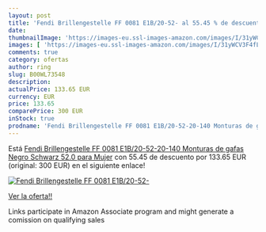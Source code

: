 ```yaml
---
layout: post
title: 'Fendi Brillengestelle FF 0081 E1B/20-52- al 55.45 % de descuento'
date: 
thumbnailImage: 'https://images-eu.ssl-images-amazon.com/images/I/31yWCV3F4fL._SL200_.jpg'
images: [ 'https://images-eu.ssl-images-amazon.com/images/I/31yWCV3F4fL._SL200_.jpg' ]
comments: true
category: ofertas
author: ring
slug: B00WL73548
description:
actualPrice: 133.65 EUR
currency: EUR
price: 133.65
comparePrice: 300 EUR
inStock: true
prodname: 'Fendi Brillengestelle FF 0081 E1B/20-52-20-140 Monturas de gafas  Negro  Schwarz   52.0 para Mujer'
---
```


Está [Fendi Brillengestelle FF 0081 E1B/20-52-20-140 Monturas de gafas  Negro  Schwarz   52.0 para Mujer](https://www.amazon.es/dp/B00WL73548/?tag=tolees-21) con 55.45 de descuento por 133.65 EUR (original: 300 EUR) en el siguiente enlace!

[![Fendi Brillengestelle FF 0081 E1B/20-52-](https://images-eu.ssl-images-amazon.com/images/I/31yWCV3F4fL._SL200_.jpg)](https://www.amazon.es/dp/B00WL73548/?tag=tolees-21)

[Ver la oferta!!](https://www.amazon.es/dp/B00WL73548/?tag=tolees-21)

Links participate in Amazon Associate program and might generate a comission on qualifying sales


